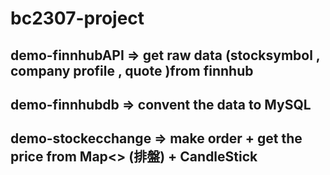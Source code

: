 # bc2307-project

## demo-finnhubAPI => get raw data (stocksymbol , company profile , quote )from finnhub

## demo-finnhubdb => convent the data to MySQL

## demo-stockecchange => make order + get the price from Map<> (排盤) + CandleStick

